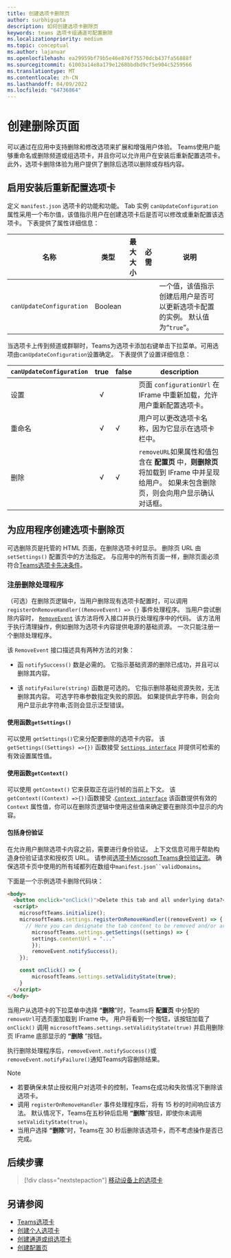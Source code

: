 ```yaml
---
title: 创建选项卡删除页
author: surbhigupta
description: 如何创建选项卡删除页
keywords: teams 选项卡组通道可配置删除
ms.localizationpriority: medium
ms.topic: conceptual
ms.author: lajanuar
ms.openlocfilehash: ea29959bf79b5e46e876f75570dcb437fa56888f
ms.sourcegitcommit: 61003a14e8a179e1268bbdbd9cf5e904c5259566
ms.translationtype: MT
ms.contentlocale: zh-CN
ms.lasthandoff: 04/09/2022
ms.locfileid: "64736864"
---
```

# <a name="create-a-removal-page"></a>创建删除页面

可以通过在应用中支持删除和修改选项来扩展和增强用户体验。 Teams使用户能够重命名或删除频道或组选项卡，并且你可以允许用户在安装后重新配置选项卡。 此外，选项卡删除体验为用户提供了删除后选项以删除或存档内容。

## <a name="enable-your-tab-to-be-reconfigured-after-installation"></a>启用安装后重新配置选项卡

定义 `manifest.json` 选项卡的功能和功能。 Tab 实例 `canUpdateConfiguration` 属性采用一个布尔值，该值指示用户在创建选项卡后是否可以修改或重新配置该选项卡。 下表提供了属性详细信息：

|名称| 类型| 最大大小 | 必需 | 说明|
|---|---|---|---|---|
|`canUpdateConfiguration`|Boolean|||一个值，该值指示创建后用户是否可以更新选项卡配置的实例。 默认值为“`true`”。 |

当选项卡上传到频道或群聊时，Teams为选项卡添加右键单击下拉菜单。可用选项由`canUpdateConfiguration`设置确定。 下表提供了设置详细信息：

| `canUpdateConfiguration`| true   | false | description |
| ----------------------- | :----: | ----- | ----------- |
|     设置            |   √    |       |页面 `configurationUrl` 在 IFrame 中重新加载，允许用户重新配置选项卡。 |
|     重命名              |   √    |   √   | 用户可以更改选项卡名称，因为它显示在选项卡栏中。          |
|     删除              |   √    |   √   |  `removeURL`如果属性和值包含在 **配置页** 中，**则删除页** 将加载到 IFrame 中并呈现给用户。 如果未包含删除页，则会向用户显示确认对话框。          |

## <a name="create-a-tab-removal-page-for-your-application"></a>为应用程序创建选项卡删除页

可选删除页是托管的 HTML 页面，在删除选项卡时显示。 删除页 URL 由 `setSettings()` 配置页中的方法指定。 与应用中的所有页面一样，删除页面必须符合[Teams选项卡先决条件](../../../tabs/how-to/tab-requirements.md)。

### <a name="register-a-remove-handler"></a>注册删除处理程序

（可选）在删除页逻辑中，当用户删除现有选项卡配置时，可以调用 `registerOnRemoveHandler((RemoveEvent) => {}` 事件处理程序。 当用户尝试删除内容时， [`RemoveEvent`](/javascript/api/@microsoft/teams-js/microsoftteams.settings.removeevent?view=msteams-client-js-latest&preserve-view=true) 该方法将传入接口并执行处理程序中的代码。 该方法用于执行清理操作，例如删除为选项卡内容提供电源的基础资源。 一次只能注册一个删除处理程序。

该 `RemoveEvent` 接口描述具有两种方法的对象：

* 函 `notifySuccess()` 数是必需的。 它指示基础资源的删除已成功，并且可以删除其内容。

* 该 `notifyFailure(string)` 函数是可选的。 它指示删除基础资源失败，无法删除其内容。 可选字符串参数指定失败的原因。 如果提供此字符串，则会向用户显示此字符串;否则会显示泛型错误。

#### <a name="use-the-getsettings-function"></a>使用函数`getSettings()`

可以使用 `getSettings()`它来分配要删除的选项卡内容。 该 `getSettings((Settings) =>{})` 函数接受 [`Settings interface`](/javascript/api/@microsoft/teams-js/microsoftteams.settings.settings?view=msteams-client-js-latest&preserve-view=true) 并提供可检索的有效设置属性值。

#### <a name="use-the-getcontext-function"></a>使用函数`getContext()`

可以使用 `getContext()` 它来获取正在运行帧的当前上下文。 该`getContext((Context) =>{})`函数接受 .[`Context interface`](/javascript/api/@microsoft/teams-js/microsoftteams.context?view=msteams-client-js-latest&preserve-view=true) 该函数提供有效的 `Context` 属性值，你可以在删除页逻辑中使用这些值来确定要在删除页中显示的内容。

#### <a name="include-authentication"></a>包括身份验证

在允许用户删除选项卡内容之前，需要进行身份验证。 上下文信息可用于帮助构造身份验证请求和授权页 URL。 请参阅[选项卡Microsoft Teams身份验证流](~/tabs/how-to/authentication/auth-flow-tab.md)。 确保选项卡页中使用的所有域都列在数组中`manifest.json``validDomains`。

下面是一个示例选项卡删除代码块：

```html
<body>
  <button onclick="onClick()">Delete this tab and all underlying data?</button>
  <script>
    microsoftTeams.initialize();
    microsoftTeams.settings.registerOnRemoveHandler((removeEvent) => {
      // Here you can designate the tab content to be removed and/or archived.
        microsoftTeams.settings.getSettings((settings) => {
        settings.contentUrl = "..."
        });
        removeEvent.notifySuccess();
    });

    const onClick() => {
        microsoftTeams.settings.setValidityState(true);
    }
  </script>
</body>
```

当用户从选项卡的下拉菜单中选择 **“删除**”时，Teams将 **配置页** 中分配的`removeUrl`可选页面加载到 IFrame 中。 用户将看到一个按钮，该按钮加载了 `onClick()` 调用 `microsoftTeams.settings.setValidityState(true)` 并启用删除页 IFrame 底部显示的 **“删除** ”按钮。

执行删除处理程序后，`removeEvent.notifySuccess()`或`removeEvent.notifyFailure()`通知Teams内容删除结果。

>[!NOTE]
>
> * 若要确保未禁止授权用户对选项卡的控制，Teams在成功和失败情况下删除该选项卡。
> * 调用 `registerOnRemoveHandler` 事件处理程序后，将有 15 秒的时间响应该方法。 默认情况下，Teams在五秒钟后启用 **“删除**”按钮，即使你未调用`setValidityState(true)`。
> * 当用户选择 **“删除**”时，Teams在 30 秒后删除该选项卡，而不考虑操作是否已完成。

## <a name="next-step"></a>后续步骤

> [!div class="nextstepaction"]
> [移动设备上的选项卡](~/tabs/design/tabs-mobile.md)

## <a name="see-also"></a>另请参阅

* [Teams选项卡](~/tabs/what-are-tabs.md)
* [创建个人选项卡](~/tabs/how-to/create-personal-tab.md)
* [创建通道或组选项卡](~/tabs/how-to/create-channel-group-tab.md)
* [创建配置页](~/tabs/how-to/create-tab-pages/configuration-page.md)
